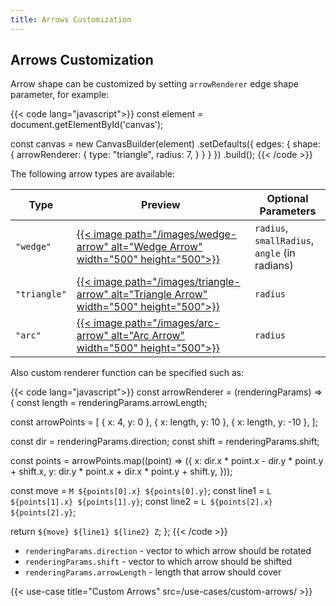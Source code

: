 ```yaml
---
title: Arrows Customization
---
```


## Arrows Customization

Arrow shape can be customized by setting `arrowRenderer` edge shape parameter,
for example:

{{< code lang="javascript">}}
const element = document.getElementById('canvas');

const canvas = new CanvasBuilder(element)
  .setDefaults({
    edges: {
      shape: {
        arrowRenderer: {
          type: "triangle",
          radius: 7,
        }
      }
    }
  })
  .build();
{{< /code >}}

The following arrow types are available:

| Type         | Preview                                                                                                                                                                         | Optional Parameters                                   |
|--------------|---------------------------------------------------------------------------------------------------------------------------------------------------------------------------------|-------------------------------------------------------|
| `"wedge"`    | <a href="/use-cases/wedge-arrows/" aria-label="Wedge Arrows" target="_blank">{{< image path="/images/wedge-arrow" alt="Wedge Arrow" width="500" height="500">}}</a>             | `radius`,<br> `smallRadius`,<br> `angle` (in radians) |
| `"triangle"` | <a href="/use-cases/triangle-arrows/" aria-label="Triangle Arrows" target="_blank">{{< image path="/images/triangle-arrow" alt="Triangle Arrow" width="500" height="500">}}</a> | `radius`                                              |
| `"arc"`      | <a href="/use-cases/arc-arrows/" aria-label="Arc Arrows" target="_blank">{{< image path="/images/arc-arrow" alt="Arc Arrow" width="500" height="500">}}</a>                     | `radius`                                              |

Also custom renderer function can be specified such as:

{{< code lang="javascript">}}
const arrowRenderer = (renderingParams) => {
  const length = renderingParams.arrowLength;

  const arrowPoints = [
    { x: 4, y: 0 },
    { x: length, y: 10 },
    { x: length, y: -10 },
  ];

  const dir = renderingParams.direction;
  const shift = renderingParams.shift;

  const points = arrowPoints.map((point) => ({
    x: dir.x * point.x - dir.y * point.y + shift.x,
    y: dir.y * point.x + dir.x * point.y + shift.y,
  }));

  const move = `M ${points[0].x} ${points[0].y}`;
  const line1 = `L ${points[1].x} ${points[1].y}`;
  const line2 = `L ${points[2].x} ${points[2].y}`;

  return `${move} ${line1} ${line2} Z`;
};
{{< /code >}}

- `renderingParams.direction` - vector to which arrow should be rotated
- `renderingParams.shift` - vector to which arrow should be shifted
- `renderingParams.arrowLength` - length that arrow should cover

{{< use-case title="Custom Arrows" src=/use-cases/custom-arrows/ >}}
